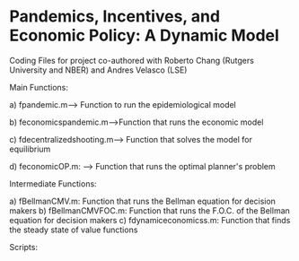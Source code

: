 # Pandemics, Incentives, and Economic Policy: A Dynamic Model
Coding Files for project co-authored with Roberto Chang (Rutgers University and NBER) and Andres Velasco (LSE) 

Main Functions:

a) fpandemic.m--> Function to run the epidemiological model

b) feconomicspandemic.m-->Function that runs the economic model

c) fdecentralizedshooting.m--> Function that solves the model for equilibrium

d) feconomicOP.m: --> Function that runs the optimal planner's problem

Intermediate Functions:

a) fBellmanCMV.m: Function that runs the Bellman equation for decision makers 
b) fBellmanCMVFOC.m: Function that runs the F.O.C. of the Bellman equation for decision makers
c) fdynamiceconomicss.m: Function that finds the steady state of value functions

Scripts:


